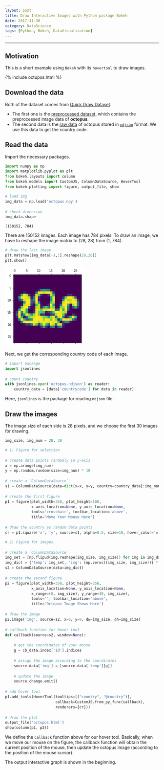 ```yaml
---
layout: post
title: Draw Interactive Images with Python package Bokeh
date: 2017-11-30
category: DataScience
tags: [Python, Bokeh, DataVisualization]
---
```


---

## Motivation
This is a short example using `Bokeh` with its `hovertool` to draw images.

<div class="row">
  <div class="col-lg-1">
  </div>
  <div class="col-lg-auto">
    {% include octupos.html %}
  </div>
  <div class="col-lg-1">
  </div>
</div>

## Download the data
Both of the dataset comes from [Quick Draw Dataset](https://github.com/googlecreativelab/quickdraw-dataset#the-raw-moderated-dataset).
- The first one is the [preprocessed dataset](https://storage.cloud.google.com/quickdraw_dataset/full/numpy_bitmap/octopus.npy?_ga=2.259297098.-1542652997.1508970834), which contains the preprocessed image data of **octopus**.
- The second data is the [raw data](https://storage.cloud.google.com/quickdraw_dataset/full/raw/octopus.ndjson?_ga=2.24642426.-1542652997.1508970834) of octopus stored in [`ndjson`](http://ndjson.org/) format. We use this data to get the country code.

## Read the data
Import the necessary packages.


```python
import numpy as np
import matplotlib.pyplot as plt
from bokeh.layouts import column
from bokeh.models import CustomJS, ColumnDataSource, HoverTool
from bokeh.plotting import figure, output_file, show
```


```python
# load img
img_data = np.load('octopus.npy')

# check dimension
img_data.shape
```




    (150152, 784)



There are 150152 images. Each image has 784 pixels. To draw an image, we have to reshape the image matrix to (28, 28)  from (1, 784).


```python
# draw the last image
plt.matshow(img_data[-1,:].reshape(28,28))
plt.show()
```


<div class="scroll">
  <img src="/figure/2017Nov30_octupos_demo.png" alt="octupos">
</div>


Next, we get the corresponding country code of each image.


```python
# import package
import jsonlines

# count country
with jsonlines.open('octopus.ndjson') as reader:
    country_data = [data['countrycode'] for data in reader]
```

Here, `jsonlines` is the package for reading `ndjson` file.

## Draw the images

The image size of each side is 28 pixels, and we choose the first 30 images for drawing.


```python
img_size, img_num = 28, 30
```


```python
# 1) Figure for selection

# create data points randomly in y-axis
x = np.arange(img_num)
y = np.random.random(size=img_num) * 10

# create a `ColumnDataSource`
s1 = ColumnDataSource(data=dict(x=x, y=y, country=country_data[:img_num]))

# create the first figure
p1 = figure(plot_width=350, plot_height=100, 
            x_axis_location=None, y_axis_location=None,
            tools='crosshair', toolbar_location='above', 
            title="Move Your Mouse Here")

# draw the country as random data points
cr = p1.square('x', 'y', source=s1, alpha=0.5, size=10, hover_color='olive', hover_alpha=1.0)
```


```python
# 2) Figure for images

# create a `ColumnDataSource`
img_set = [np.flipud(img.reshape(img_size, img_size)) for img in img_data[:img_num,:]]
img_dict = {'temp': img_set, 'img': [np.zeros((img_size, img_size))] * img_num}
s2 = ColumnDataSource(data=img_dict)

# create the second figure
p2 = figure(plot_width=350, plot_height=350, 
            x_axis_location=None, y_axis_location=None,
            x_range=(0, img_size), y_range=(0, img_size), 
            tools='', toolbar_location='above', 
            title='Octopus Image Shows Here')

# draw the image
p2.image('img', source=s2, x=0, y=0, dw=img_size, dh=img_size)

# callback function for hover tool
def callback(source=s2, window=None):
    
    # get the coordinates of your mouse
    g = cb_data.index['1d'].indices
    
    # assign the image according to the coordinates
    source.data['img'] = [source.data['temp'][g]]
    
    # update the image
    source.change.emit()

# add hover tool
p1.add_tools(HoverTool(tooltips=[("country", "@country")], 
                       callback=CustomJS.from_py_func(callback),
                       renderers=[cr]))

# draw the plot
output_file('octupos.html')
show(column(p1, p2))
```

We define the `callback` function above for our hover tool. Basically, when we move our mouse on the figure, the callback function will obtain the current position of the mouse, then update the octopus image (according to the position of the mouse cursor).

The output interactive graph is shown in the beginning.
